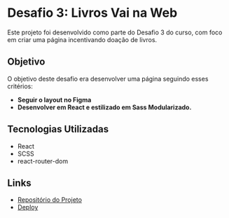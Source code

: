 # Desafio 3: Livros Vai na Web

Este projeto foi desenvolvido como parte do Desafio 3 do curso, com foco em criar uma página incentivando doação de livros.

## Objetivo
O objetivo deste desafio era desenvolver uma página seguindo esses critérios:
  - **Seguir o layout no Figma**
  - **Desenvolver em React e estilizado em Sass Modularizado.**

## Tecnologias Utilizadas
- React
- SCSS
- react-router-dom

## Links
- [Repositório do Projeto](https://github.com/Davi-D18/livros_vnw_scss)
- [Deploy](https://livros-vnw-chi.vercel.app/)